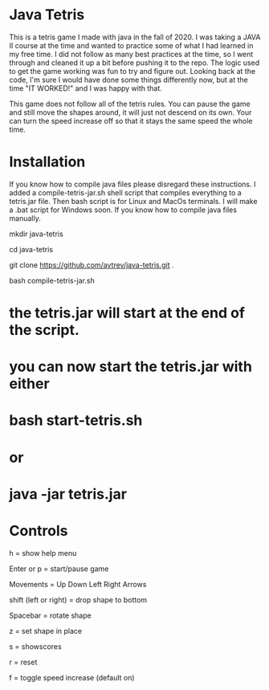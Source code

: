 # Java Tetris

This is a tetris game I made with java in the fall of 2020.
I was taking a JAVA II course at the time and wanted to practice some of what I had learned in my free time.
I did not follow as many best practices at the time, so I went through and cleaned it up a bit before pushing it to the repo.
The logic used to get the game working was fun to try and figure out.
Looking back at the code, I'm sure I would have done some things differently now, but at the time "IT WORKED!" and I was happy with that.

This game does not follow all of the tetris rules.
You can pause the game and still move the shapes around, it will just not descend on its own.
Your can turn the speed increase off so that it stays the same speed the whole time.

# Installation

If you know how to compile java files please disregard these instructions.
I added a compile-tetris-jar.sh shell script that compiles everything to a tetris.jar file.
Then bash script is for Linux and MacOs terminals. I will make a .bat script for Windows soon. If you know how to compile java files manually.

mkdir java-tetris

cd java-tetris

git clone https://github.com/avtrev/java-tetris.git .

bash compile-tetris-jar.sh

# the tetris.jar will start at the end of the script.
# you can now start the tetris.jar with either
# bash start-tetris.sh
# or
# java -jar tetris.jar

# Controls

h = show help menu

Enter or p = start/pause game

Movements = Up Down Left Right Arrows

shift (left or right) = drop shape to bottom

Spacebar = rotate shape

z = set shape in place

s = showscores

r = reset

f = toggle speed increase (default on)
